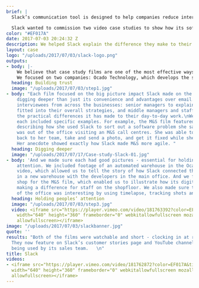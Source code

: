 ```yaml
---
brief: |
  Slack’s communication tool is designed to help companies reduce internal emails and meetings, improving productivity, transparency, and widening the sharing of information and knowledge.

  Slack wanted to commission two video case studies to show how its software transforms organisations; with the UK its second biggest market, it asked Happen to help.
color: "#EF017A"
date: 2017-07-03 20:24:32 Z
description: We helped Slack explain the difference they make to their customers
layout: case
logo: "/uploads/2017/07/03/slack-logo.png"
outputs:
- body: |-
    We believe that case study films are one of the most effective ways to show potential customers the benefits of a company’s products and services. They play a vital role in the customer journey: providing the reassurance people need ahead of a purchase. People trust people without a vested interest to recommend things, as the popularity of TripAdvisor and Trustpilot prove. So a video featuring an effusive client is very persuasive.
    We focused on two companies: Ocado Technology, which develops the software and systems that power the online grocery retail platforms of Ocado and Morrisons, and Marks & Spencer. One is the sort of technology company that Slack’s initial growth has been driven by. The other is a long-established, iconic brand that is seeking to transform the way it works and its customer experience, both online and in its shops.
  heading: Building trust
  image: "/uploads/2017/07/03/step1.jpg"
- body: "Each film focused on the big picture impact Slack made on the companies,
    digging deeper than just its convenience and advantages over email. They featured
    interviewees from across the businesses: senior managers to explain how Slack
    fitted into their overall strategies, and middle managers and staff to talk about
    the practical differences it has made to their day-to-day work.\nWe made sure
    each included specific examples. For example, the M&S film featured an interviewee
    describing how she used Slack to sort out a software problem she saw when she
    was out of the office visiting an M&S call centres. She was able to report it
    back to her team, take and send a photo, and get it fixed while she was there.
    Her anecdote showed exactly how Slack made M&S more agile. "
  heading: Digging deeper
  image: "/uploads/2017/07/17/Case-study-Slack-01.jpg"
- body: 'And we made sure each had good pictures - essential for holding a viewer’s
    attention. We included footage of an automated warehouse in the Ocado Technology
    video, which allowed us to tell the story of how Slack connected the testing team
    in a new warehouse with the developers in the main office. And we filmed in a
    shop for the M&S film, which enabled us to illustrate how its digital team is
    making a difference for staff on the shopfloor. We also made sure that the footage
    of the office was interesting by using timelapse, tracking shots and a gimbal. '
  heading: Holding peoples’ attention
  image: "/uploads/2017/07/03/step3.jpg"
  video: <iframe src="https://player.vimeo.com/video/181763392?color=EF017A&title=0&byline=0&portrait=0"
    width="640" height="360" frameborder="0" webkitallowfullscreen mozallowfullscreen
    allowfullscreen></iframe>
image: "/uploads/2017/07/03/slackbanner.jpg"
quote: ''
results: "Both of the films were watchable and short - clocking in at round 90 seconds.
  They now feature on Slack’s customer stories page and YouTube channel, as well as
  being used by its sales team.   \n"
title: Slack
videos:
- <iframe src="https://player.vimeo.com/video/181762872?color=EF017A&title=0&byline=0&portrait=0"
  width="640" height="360" frameborder="0" webkitallowfullscreen mozallowfullscreen
  allowfullscreen></iframe>
---
```

